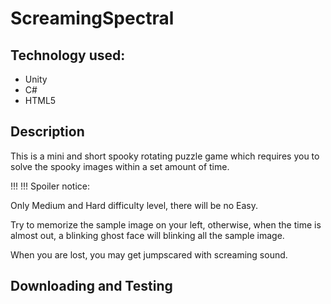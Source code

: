 # ScreamingSpectral
## Technology used:
- Unity
- C#
- HTML5

## Description
This is a mini and short spooky rotating puzzle game which requires you to solve the spooky images within a set amount of time.

!!!
!!! Spoiler notice:

Only Medium and Hard difficulty level, there will be no Easy.

Try to memorize the sample image on your left, otherwise, when the time is almost out, a blinking ghost face will blinking all the sample image.

When you are lost, you may get jumpscared with screaming sound.

## Downloading and Testing
